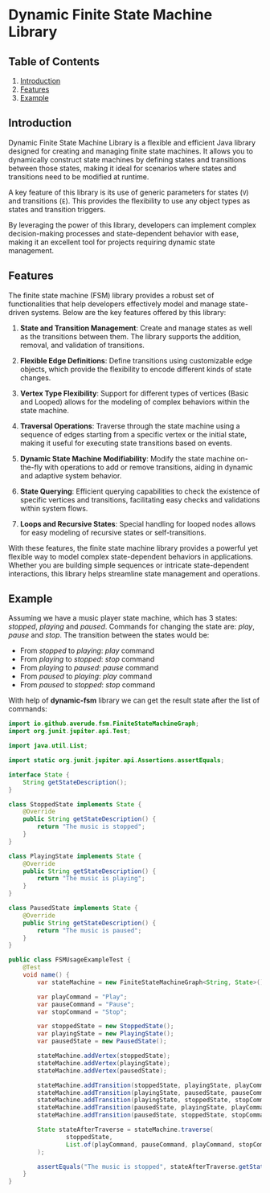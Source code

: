 # Dynamic Finite State Machine Library

## Table of Contents
1. [Introduction](#introduction)
2. [Features](#features)
3. [Example](#example)

## Introduction

Dynamic Finite State Machine Library is a flexible and efficient Java library designed for creating and managing finite state machines. 
It allows you to dynamically construct state machines by defining states and transitions between those states, 
making it ideal for scenarios where states and transitions need to be modified at runtime.

A key feature of this library is its use of generic parameters for states (`V`) and transitions (`E`). 
This provides the flexibility to use any object types as states and transition triggers.

By leveraging the power of this library, developers can implement complex decision-making processes and state-dependent behavior with ease, 
making it an excellent tool for projects requiring dynamic state management.

## Features

The finite state machine (FSM) library provides a robust set of functionalities that help developers effectively model and manage state-driven systems. Below are the key features offered by this library:

1. **State and Transition Management**: Create and manage states as well as the transitions between them. The library supports the addition, removal, and validation of transitions.

2. **Flexible Edge Definitions**: Define transitions using customizable edge objects, which provide the flexibility to encode different kinds of state changes.

3. **Vertex Type Flexibility**: Support for different types of vertices (Basic and Looped) allows for the modeling of complex behaviors within the state machine.

4. **Traversal Operations**: Traverse through the state machine using a sequence of edges starting from a specific vertex or the initial state, making it useful for executing state transitions based on events.

5. **Dynamic State Machine Modifiability**: Modify the state machine on-the-fly with operations to add or remove transitions, aiding in dynamic and adaptive system behavior.

6. **State Querying**: Efficient querying capabilities to check the existence of specific vertices and transitions, facilitating easy checks and validations within system flows.

7. **Loops and Recursive States**: Special handling for looped nodes allows for easy modeling of recursive states or self-transitions.

With these features, the finite state machine library provides a powerful yet flexible way to model complex state-dependent behaviors in applications. Whether you are building simple sequences or intricate state-dependent interactions, this library helps streamline state management and operations.

## Example

Assuming we have a music player state machine, which has 3 states: _stopped_, _playing_ and _paused_.
Commands for changing the state are: _play_, _pause_ and _stop_.
The transition between the states would be:
- From _stopped_ to _playing_: _play_ command
- From _playing_ to _stopped_: _stop_ command
- From _playing_ to _paused_: _pause_ command
- From _paused_ to _playing_: _play_ command
- From _paused_ to _stopped_: _stop_ command

With help of **dynamic-fsm** library we can get the result state after the list of commands:

```java
import io.github.averude.fsm.FiniteStateMachineGraph;
import org.junit.jupiter.api.Test;

import java.util.List;

import static org.junit.jupiter.api.Assertions.assertEquals;

interface State {
    String getStateDescription();
}

class StoppedState implements State {
    @Override
    public String getStateDescription() {
        return "The music is stopped";
    }
}

class PlayingState implements State {
    @Override
    public String getStateDescription() {
        return "The music is playing";
    }
}

class PausedState implements State {
    @Override
    public String getStateDescription() {
        return "The music is paused";
    }
}

public class FSMUsageExampleTest {
    @Test
    void name() {
        var stateMachine = new FiniteStateMachineGraph<String, State>();

        var playCommand = "Play";
        var pauseCommand = "Pause";
        var stopCommand = "Stop";

        var stoppedState = new StoppedState();
        var playingState = new PlayingState();
        var pausedState = new PausedState();

        stateMachine.addVertex(stoppedState);
        stateMachine.addVertex(playingState);
        stateMachine.addVertex(pausedState);

        stateMachine.addTransition(stoppedState, playingState, playCommand);
        stateMachine.addTransition(playingState, pausedState, pauseCommand);
        stateMachine.addTransition(playingState, stoppedState, stopCommand);
        stateMachine.addTransition(pausedState, playingState, playCommand);
        stateMachine.addTransition(pausedState, stoppedState, stopCommand);

        State stateAfterTraverse = stateMachine.traverse(
                stoppedState,
                List.of(playCommand, pauseCommand, playCommand, stopCommand)
        );

        assertEquals("The music is stopped", stateAfterTraverse.getStateDescription());
    }
}

```